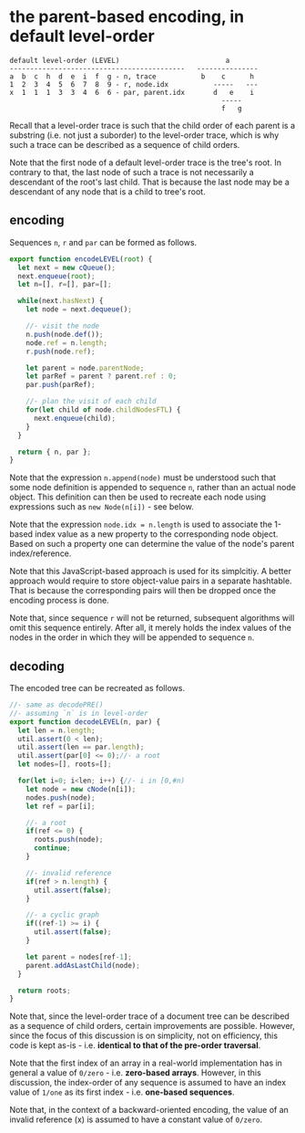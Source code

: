 
<!-- ======================================================================= -->
# the parent-based encoding, in default level-order

```
default level-order (LEVEL)                          a
-------------------------------------------   ---------------
a  b  c  h  d  e  i  f  g - n, trace           b    c      h
1  2  3  4  5  6  7  8  9 - r, node.idx           -----   ---
x  1  1  1  3  3  4  6  6 - par, parent.idx       d   e    i
                                                    -----
                                                    f   g
```

Recall that a level-order trace is such that the child order of each parent is
a substring (i.e. not just a suborder) to the level-order trace, which is why
such a trace can be described as a sequence of child orders.

Note that the first node of a default level-order trace is the tree's root. In
contrary to that, the last node of such a trace is not necessarily a descendant
of the root's last child. That is because the last node may be a descendant of
any node that is a child to tree's root.

<!-- ======================================================================= -->
## encoding

Sequences `n`, `r` and `par` can be formed as follows.

```js
export function encodeLEVEL(root) {
  let next = new cQueue();
  next.enqueue(root);
  let n=[], r=[], par=[];

  while(next.hasNext) {
    let node = next.dequeue();

    //- visit the node
    n.push(node.def());
    node.ref = n.length;
    r.push(node.ref);

    let parent = node.parentNode;
    let parRef = parent ? parent.ref : 0;
    par.push(parRef);

    //- plan the visit of each child
    for(let child of node.childNodesFTL) {
      next.enqueue(child);
    }
  }

  return { n, par };
}
```

Note that the expression `n.append(node)` must be understood such that some
node definition is appended to sequence `n`, rather than an actual node object.
This definition can then be used to recreate each node using expressions such
as `new Node(n[i])` - see below.

Note that the expression `node.idx = n.length` is used to associate the 1-based
index value as a new property to the corresponding node object. Based on such
a property one can determine the value of the node's parent index/reference.

Note that this JavaScript-based approach is used for its simplcitiy. A better
approach would require to store object-value pairs in a separate hashtable.
That is because the corresponding pairs will then be dropped once the encoding
process is done.

Note that, since sequence `r` will not be returned, subsequent algorithms will
omit this sequence entirely. After all, it merely holds the index values of
the nodes in the order in which they will be appended to sequence `n`.

<!-- ======================================================================= -->
## decoding

The encoded tree can be recreated as follows.

```js
//- same as decodePRE()
//- assuming `n` is in level-order
export function decodeLEVEL(n, par) {
  let len = n.length;
  util.assert(0 < len);
  util.assert(len == par.length);
  util.assert(par[0] <= 0);//- a root
  let nodes=[], roots=[];

  for(let i=0; i<len; i++) {//- i in [0,#n)
    let node = new cNode(n[i]);
    nodes.push(node);
    let ref = par[i];

    //- a root
    if(ref <= 0) {
      roots.push(node);
      continue;
    }

    //- invalid reference
    if(ref > n.length) {
      util.assert(false);
    }

    //- a cyclic graph
    if((ref-1) >= i) {
      util.assert(false);
    }

    let parent = nodes[ref-1];
    parent.addAsLastChild(node);
  }

  return roots;
}
```

Note that, since the level-order trace of a document tree can be described as
a sequence of child orders, certain improvements are possible. However, since
the focus of this discussion is on simplicity, not on efficiency, this code
is kept as-is - i.e. **identical to that of the pre-order traversal**.

Note that the first index of an array in a real-world implementation has in
general a value of `0/zero` - i.e. **zero-based arrays**. However, in this
discussion, the index-order of any sequence is assumed to have an index value
of `1/one` as its first index - i.e. **one-based sequences**.

Note that, in the context of a backward-oriented encoding, the value of an
invalid reference (x) is assumed to have a constant value of `0/zero`.
